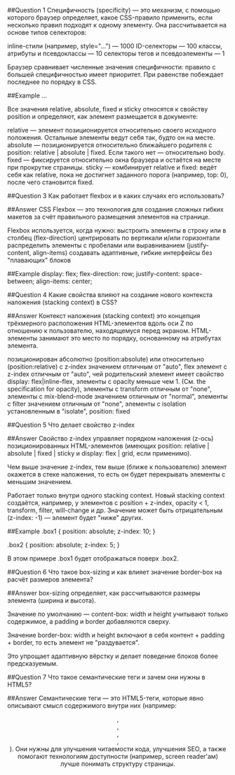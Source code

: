##Question 1
Специфичность (specificity) — это механизм, с помощью которого браузер определяет, какое CSS-правило применить, если несколько правил подходят к одному элементу. Она рассчитывается на основе типов селекторов:

inline-стили (например, style="...") — 1000
ID-селекторы — 100
классы, атрибуты и псевдоклассы — 10
селекторы тегов и псевдоэлементы — 1

Браузер сравнивает численные значения специфичности: правило с большей специфичностью имеет приоритет. При равенстве побеждает последнее по порядку в CSS.

##Example
...

Все значения relative, absolute, fixed и sticky относятся к свойству position и определяют, как элемент размещается в документе:

relative — элемент позиционируется относительно своего исходного положения. Остальные элементы ведут себя так, будто он на месте.
absolute — позиционируется относительно ближайшего родителя с position: relative | absolute | fixed. Если такого нет — относительно body.
fixed — фиксируется относительно окна браузера и остаётся на месте при прокрутке страницы.
sticky — комбинирует relative и fixed: ведёт себя как relative, пока не достигнет заданного порога (например, top: 0), после чего становится fixed.

##Question 3
Как работает flexbox и в каких случаях его использовать?

##Answer
CSS Flexbox — это технология для создания сложных гибких макетов за счёт правильного размещения элементов на странице.

Flexbox используется, когда нужно:
выстроить элементы в строку или в столбец (flex-direction)
центрировать по вертикали и/или горизонтали
распределить элементы с пробелами или выравниванием (justify-content, align-items)
создавать адаптивные, гибкие интерфейсы без "плавающих" блоков

##Example
display: flex;
flex-direction: row;
justify-content: space-between;
align-items: center;

##Question 4
Какие свойства влияют на создание нового контекста наложения (stacking context) в CSS?

##Answer
Контекст наложения (stacking context) это концепция трёхмерного расположения HTML-элементов вдоль оси Z по отношению к пользователю, находящемуся перед экраном. HTML-элементы занимают это место по порядку, основанному на атрибутах элемента.

позиционирован абсолютно (position:absolute) или относительно (position:relative) с z-index значением отличным от "auto",
flex элемент с z-index отличным от "auto", чей родительский элемент имеет свойство display: flex|inline-flex,
элементы с opacity меньше чем 1. (См. the specification for opacity),
элементы с transform отличным от "none",
элементы с mix-blend-mode значением отличным от "normal",
элементы с filter значением отличным от "none",
элементы с isolation установленным в "isolate",
position: fixed

##Question 5
Что делает свойство z-index

##Answer
Свойство z-index управляет порядком наложения (z-ось) позиционированных HTML-элементов (имеющих position: relative | absolute | fixed | sticky и display: flex | grid, если применимо).

Чем выше значение z-index, тем выше (ближе к пользователю) элемент окажется в стеке наложения, то есть он будет перекрывать элементы с меньшим значением.

Работает только внутри одного stacking context.
Новый stacking context создаётся, например, у элементов с position + z-index, opacity < 1, transform, filter, will-change и др.
Значение может быть отрицательным (z-index: -1) — элемент будет "ниже" других.

##Example
.box1 {
position: absolute;
z-index: 10;
}

.box2 {
position: absolute;
z-index: 5;
}

В этом примере .box1 будет отображаться поверх .box2.

##Question 6
Что такое box-sizing и как влияет значение border-box на расчёт размеров элемента?

##Answer
box-sizing определяет, как рассчитываются размеры элемента (ширина и высота).

Значение по умолчанию — content-box:
width и height учитывают только содержимое, а padding и border добавляются сверху.

Значение border-box:
width и height включают в себя контент + padding + border, то есть элемент не "раздувается".

Это упрощает адаптивную вёрстку и делает поведение блоков более предсказуемым.

##Question 7
Что такое семантические теги и зачем они нужны в HTML5?

##Answer
Семантические теги — это HTML5-теги, которые явно описывают смысл содержимого внутри них (например: <header>, <nav>, <main>, <article>, <footer>).
Они нужны для улучшения читаемости кода, улучшения SEO, а также помогают технологиям доступности (например, screen reader'ам) лучше понимать структуру страницы.
